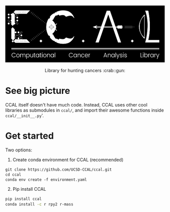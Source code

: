 <p align='center'>
  <img src='media/ccal_logo.png' height=180 />
</p>

<p align='center'>
  Library for hunting cancers :crab::gun:
</p>

# See big picture

CCAL itself doesn't have much code. Instead, CCAL uses other cool libraries as submodules in `ccal/`, and import their awesome functions inside `ccal/__init__.py`'.

# Get started

Two options:

1. Create conda environment for CCAL (recommended)

```shell-script
git clone https://github.com/UCSD-CCAL/ccal.git
cd ccal
conda env create -f environment.yaml
```

2. Pip install CCAL

```bash
pip install ccal
conda install -c r rpy2 r-mass
```
